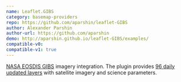 ```yaml
---
name: Leaflet.GIBS
category: basemap-providers
repo: https://github.com/aparshin/leaflet-GIBS
author: Alexander Parshin
author-url: https://github.com/aparshin
demo: http://aparshin.github.io/leaflet-GIBS/examples/
compatible-v0:
compatible-v1: true
---
```


<a href="https://earthdata.nasa.gov/gibs">NASA EOSDIS GIBS</a> imagery integration. The plugin provides <a href="https://wiki.earthdata.nasa.gov/display/GIBS/GIBS+Available+Imagery+Products">96 daily updated layers</a> with satellite imagery and science parameters.
